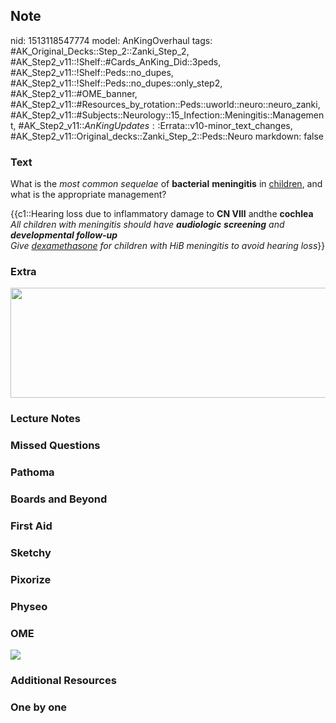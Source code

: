 ## Note
nid: 1513118547774
model: AnKingOverhaul
tags: #AK_Original_Decks::Step_2::Zanki_Step_2, #AK_Step2_v11::!Shelf::#Cards_AnKing_Did::3peds, #AK_Step2_v11::!Shelf::Peds::no_dupes, #AK_Step2_v11::!Shelf::Peds::no_dupes::only_step2, #AK_Step2_v11::#OME_banner, #AK_Step2_v11::#Resources_by_rotation::Peds::uworld::neuro::neuro_zanki, #AK_Step2_v11::#Subjects::Neurology::15_Infection::Meningitis::Management, #AK_Step2_v11::$AnKingUpdates::$Errata::v10-minor_text_changes, #AK_Step2_v11::Original_decks::Zanki_Step_2::Peds::Neuro
markdown: false

### Text
What is the <i>most common sequelae</i> of <b>bacterial</b>
<b>meningitis</b> in <u>children</u>, and what is the appropriate
management?
<div>
  <div>
    {{c1::Hearing loss due to inflammatory damage to <b>CN VIII</b>
    andthe <b>cochlea</b>
  </div>
  <div>
    <i>All children with meningitis should have <b>audiologic</b>
    <b>screening</b> and <b>developmental follow-up</b></i>
  </div>
  <div>
    <i>Give <u>dexamethasone</u> for children with HiB meningitis
    to avoid hearing loss</i>}}
  </div>
</div>

### Extra
<i><img src="bm_1606536512074.png" class="" style=
"height: 176px; width: 520px;"></i>

### Lecture Notes


### Missed Questions


### Pathoma


### Boards and Beyond


### First Aid


### Sketchy


### Pixorize


### Physeo


### OME
<div class="ome-widget">
  <a href="https://onlinemeded.org?ref=anki"><img src=
  "_OME_AnkiFlashcards_General_4.png"></a>
</div>

### Additional Resources


### One by one

